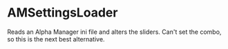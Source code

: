 # AMSettingsLoader
Reads an Alpha Manager ini file and alters the sliders.  Can't set the combo, so this is the next best alternative.
